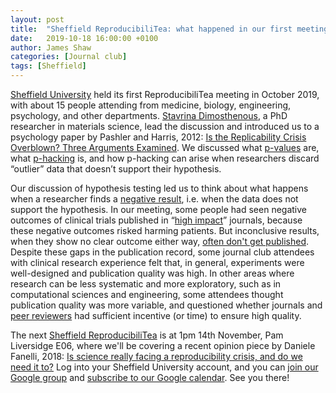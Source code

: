 ```yaml
---
layout: post
title:  "Sheffield ReproducibiliTea: what happened in our first meeting?"
date:   2019-10-18 16:00:00 +0100
author: James Shaw
categories: [Journal club]
tags: [Sheffield]
---
```


[Sheffield University](/journal-clubs/#Sheffield) held its first ReproducibiliTea meeting in October 2019, with about 15 people attending from medicine, biology, engineering,  psychology, and other departments.
[Stavrina Dimosthenous](https://twitter.com/stavrhina), a PhD researcher in materials science, lead the discussion and introduced us to a psychology paper by Pashler and Harris, 2012: [Is the Replicability Crisis Overblown? Three Arguments Examined](https://doi.org/10.1177/1745691612463401).
We discussed what [p-values](https://en.wikipedia.org/wiki/P-value) are, what [p-hacking](https://en.wikipedia.org/wiki/Data_dredging) is, and how p-hacking can arise when researchers discard “outlier” data that doesn’t support their hypothesis.

Our discussion of hypothesis testing led us to think about what happens when a researcher finds a [negative result](https://en.wikipedia.org/wiki/Null_result), i.e. when the data does not support the hypothesis.
In our meeting, some people had seen negative outcomes of clinical trials published in “[high impact](https://en.wikipedia.org/wiki/Impact_factor)” journals, because these negative outcomes risked harming patients.
But inconclusive results, when they show no clear outcome either way, [often don't get published](https://en.wikipedia.org/wiki/Publication_bias).
Despite these gaps in the publication record, some journal club attendees with clinical research experience felt that, in general, experiments were well-designed and publication quality was high.
In other areas where research can be less systematic and more exploratory, such as in computational sciences and engineering, some attendees thought publication quality was more variable, and questioned whether journals and [peer reviewers](https://en.wikipedia.org/wiki/Peer_review) had sufficient incentive (or time) to ensure high quality.

The next [Sheffield ReproducibiliTea](/journal-clubs/#Sheffield) is at 1pm 14th November, Pam Liversidge E06, where we'll be covering a recent opinion piece by Daniele Fanelli, 2018: [Is science really facing a reproducibility crisis, and do we need it to?](https://doi.org/10.1073/pnas.1708272114)
Log into your Sheffield University account, and you can [join our Google group](https://bit.ly/tuosrepro) and [subscribe to our Google calendar](https://calendar.google.com/calendar?cid=c2hlZmZpZWxkLmFjLnVrX3BxYnVmMWQzNDk5dXVyaTgzZDJyYjVvYXJzQGdyb3VwLmNhbGVuZGFyLmdvb2dsZS5jb20).
See you there!
